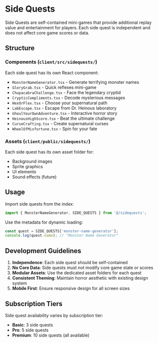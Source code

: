 # Side Quests

Side Quests are self-contained mini-games that provide additional replay value and entertainment for players. Each side quest is independent and does not affect core game scores or data.

## Structure

### Components (`client/src/sidequests/`)
Each side quest has its own React component:
- `MonsterNameGenerator.tsx` - Generate terrifying monster names
- `GloryGrab.tsx` - Quick reflexes mini-game
- `ChupacabraChallenge.tsx` - Face the legendary cryptid
- `CrypticCompliments.tsx` - Decode mysterious messages
- `HexOrFlex.tsx` - Choose your supernatural path
- `LabEscape.tsx` - Escape from Dr. Heinous laboratory
- `GhoulYourOwnAdventure.tsx` - Interactive horror story
- `HeinousHighScore.tsx` - Beat the ultimate challenge
- `CurseCrafting.tsx` - Create supernatural curses
- `WheelOfMisfortune.tsx` - Spin for your fate

### Assets (`client/public/sidequests/`)
Each side quest has its own asset folder for:
- Background images
- Sprite graphics
- UI elements
- Sound effects (future)

## Usage

Import side quests from the index:
```typescript
import { MonsterNameGenerator, SIDE_QUESTS } from '@/sidequests';
```

Use the metadata for dynamic loading:
```typescript
const quest = SIDE_QUESTS['monster-name-generator'];
console.log(quest.name); // "Monster Name Generator"
```

## Development Guidelines

1. **Independence**: Each side quest should be self-contained
2. **No Core Data**: Side quests must not modify core game state or scores
3. **Modular Assets**: Use the dedicated asset folders for each quest
4. **Consistent Theming**: Maintain horror aesthetic with existing design system
5. **Mobile First**: Ensure responsive design for all screen sizes

## Subscription Tiers

Side quest availability varies by subscription tier:
- **Basic**: 3 side quests
- **Pro**: 5 side quests  
- **Premium**: 10 side quests (all available)